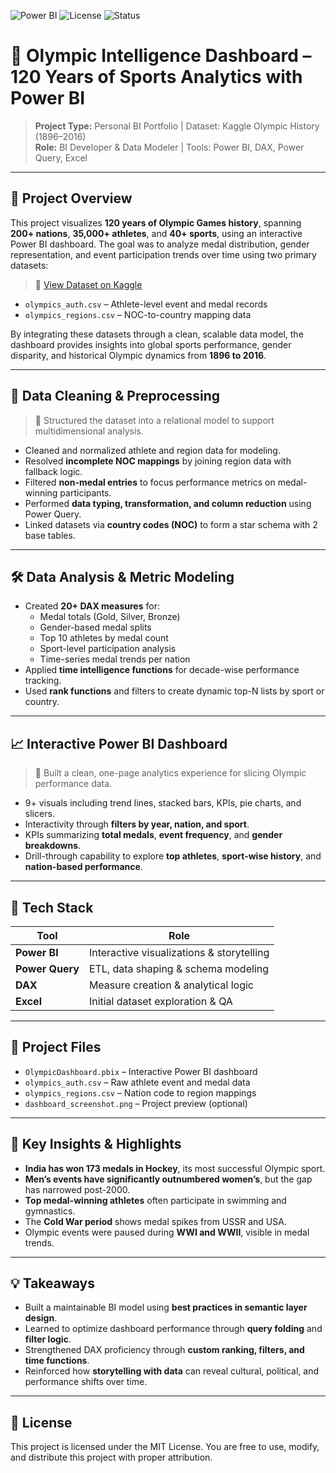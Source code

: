 ![Power BI](https://img.shields.io/badge/Tool-PowerBI-yellow)
![License](https://img.shields.io/badge/License-MIT-green)
![Status](https://img.shields.io/badge/Status-Completed-brightgreen)

# 🏅 Olympic Intelligence Dashboard – 120 Years of Sports Analytics with Power BI

> **Project Type:** Personal BI Portfolio | Dataset: Kaggle Olympic History (1896–2016)  
> **Role:** BI Developer & Data Modeler | Tools: Power BI, DAX, Power Query, Excel

---

## 📌 Project Overview

This project visualizes **120 years of Olympic Games history**, spanning **200+ nations**, **35,000+ athletes**, and **40+ sports**, using an interactive Power BI dashboard. The goal was to analyze medal distribution, gender representation, and event participation trends over time using two primary datasets:

> 📂 [View Dataset on Kaggle](https://www.kaggle.com/datasets/heesoo37/120-years-of-olympic-history-athletes-and-results)

- `olympics_auth.csv` – Athlete-level event and medal records  
- `olympics_regions.csv` – NOC-to-country mapping data  

By integrating these datasets through a clean, scalable data model, the dashboard provides insights into global sports performance, gender disparity, and historical Olympic dynamics from **1896 to 2016**.

---

## 🧹 Data Cleaning & Preprocessing

> 🔄 Structured the dataset into a relational model to support multidimensional analysis.

- Cleaned and normalized athlete and region data for modeling.
- Resolved **incomplete NOC mappings** by joining region data with fallback logic.
- Filtered **non-medal entries** to focus performance metrics on medal-winning participants.
- Performed **data typing, transformation, and column reduction** using Power Query.
- Linked datasets via **country codes (NOC)** to form a star schema with 2 base tables.

---

## 🛠️ Data Analysis & Metric Modeling

- Created **20+ DAX measures** for:
  - Medal totals (Gold, Silver, Bronze)
  - Gender-based medal splits
  - Top 10 athletes by medal count
  - Sport-level participation analysis
  - Time-series medal trends per nation
- Applied **time intelligence functions** for decade-wise performance tracking.
- Used **rank functions** and filters to create dynamic top-N lists by sport or country.

---

## 📈 Interactive Power BI Dashboard

> 🧠 Built a clean, one-page analytics experience for slicing Olympic performance data.

- 9+ visuals including trend lines, stacked bars, KPIs, pie charts, and slicers.
- Interactivity through **filters by year, nation, and sport**.
- KPIs summarizing **total medals**, **event frequency**, and **gender breakdowns**.
- Drill-through capability to explore **top athletes**, **sport-wise history**, and **nation-based performance**.

---

## 🧮 Tech Stack

| Tool          | Role                                |
|---------------|-------------------------------------|
| **Power BI**      | Interactive visualizations & storytelling |
| **Power Query**   | ETL, data shaping & schema modeling |
| **DAX**           | Measure creation & analytical logic |
| **Excel**         | Initial dataset exploration & QA |

---

## 📂 Project Files

- `OlympicDashboard.pbix` – Interactive Power BI dashboard  
- `olympics_auth.csv` – Raw athlete event and medal data  
- `olympics_regions.csv` – Nation code to region mappings  
- `dashboard_screenshot.png` – Project preview (optional)  

---

## 🧭 Key Insights & Highlights

- **India has won 173 medals in Hockey**, its most successful Olympic sport.
- **Men’s events have significantly outnumbered women’s**, but the gap has narrowed post-2000.
- **Top medal-winning athletes** often participate in swimming and gymnastics.
- The **Cold War period** shows medal spikes from USSR and USA.
- Olympic events were paused during **WWI and WWII**, visible in medal trends.

---

## 💡 Takeaways

- Built a maintainable BI model using **best practices in semantic layer design**.
- Learned to optimize dashboard performance through **query folding** and **filter logic**.
- Strengthened DAX proficiency through **custom ranking, filters, and time functions**.
- Reinforced how **storytelling with data** can reveal cultural, political, and performance shifts over time.

---

## 📜 License

This project is licensed under the MIT License. You are free to use, modify, and distribute this project with proper attribution.